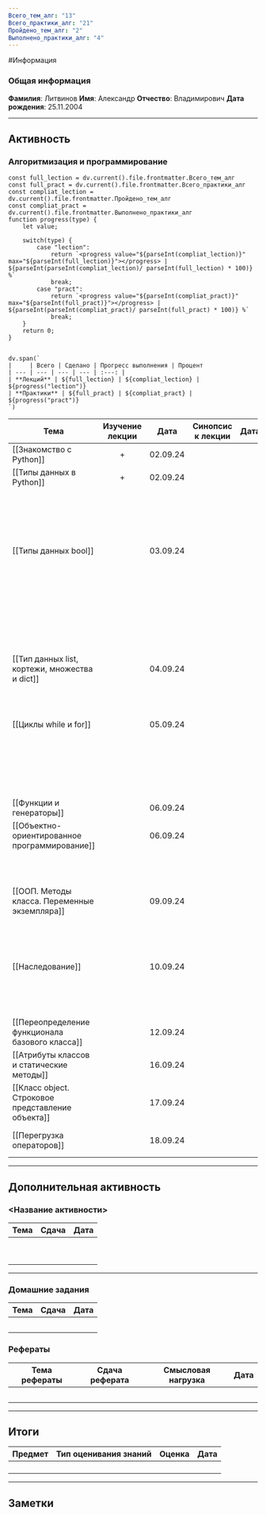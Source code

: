 ```yaml
---
Всего_тем_алг: "13"
Всего_практики_алг: "21"
Пройдено_тем_алг: "2"
Выполнено_практики_алг: "4"
---
```

#Информация
### Общая информация

**Фамилия**: Литвинов
**Имя**: Александр
**Отчество**: Владимирович
**Дата рождения**: 25.11.2004

---
## Активность
### Алгоритмизация и программирование

```dataviewjs
const full_lection = dv.current().file.frontmatter.Всего_тем_алг
const full_pract = dv.current().file.frontmatter.Всего_практики_алг
const compliat_lection = dv.current().file.frontmatter.Пройдено_тем_алг
const compliat_pract = dv.current().file.frontmatter.Выполнено_практики_алг
function progress(type) {
    let value;
    
    switch(type) {
        case "lection": 
			return `<progress value="${parseInt(compliat_lection)}" max="${parseInt(full_lection)}"></progress> | ${parseInt(parseInt(compliat_lection)/ parseInt(full_lection) * 100)} %`
            break;
        case "pract":
			return `<progress value="${parseInt(compliat_pract)}" max="${parseInt(full_pract)}"></progress> | ${parseInt(parseInt(compliat_pract)/ parseInt(full_pract) * 100)} %`
            break;
    }
    return 0;
}


dv.span(`
|     | Всего | Сделано | Прогресс выполнения | Процент 
| --- | --- | --- | --- | :---: |
| **Лекций** | ${full_lection} | ${compliat_lection} | ${progress("lection")}
| **Практики** | ${full_pract} | ${compliat_pract} | ${progress("pract")}
`)
```

| Тема                                              | Изучение лекции | Дата     | Синопсис к лекции | Дата |                            Практика                            | Дата     |
| ------------------------------------------------- | :-------------: | -------- | :---------------: | ---- | :------------------------------------------------------------: | -------- |
| [[Знакомство с Python]]                           |        +        | 02.09.24 |                   |      |                    [[Задание. Калькулятор]]                    | 03.09.24 |
| [[Типы данных в Python]]                          |        +        | 02.09.24 |                   |      |                   [[Задание. Запись строк]]                    | 03.09.24 |
|                                                   |                 |          |                   |      |                   [[Задание. Вывод строки]]                    | 03.09.24 |
|                                                   |                 |          |                   |      |                [[Задание. Работа со строками]]                 | 03.09.24 |
| [[Типы данных bool]]                              |                 | 03.09.24 |                   |      |              [[Задание. Условная конструкция if]]              |          |
|                                                   |                 |          |                   |      | [[Задание. Условная конструкция if с дополнительными блоками]] |          |
|                                                   |                 |          |                   |      |                [[Задание. Тернарные операторы]]                |          |
| [[Тип данных list, кортежи, множества и dict]]    |                 | 04.09.24 |                   |      |                   [[Задание. Методы списка]]                   |          |
|                                                   |                 |          |                   |      |                      [[Задание. Словари]]                      |          |
| [[Циклы while и for]]                             |                 | 05.09.24 |                   |      |                [[Задание. Квадрат целых чисел]]                |          |
|                                                   |                 |          |                   |      |                     [[Задание. Цикл for]]                      |          |
|                                                   |                 |          |                   |      |               [[Задание. Сумма квадратов чисел]]               |          |
| [[Функции и генераторы]]                          |                 | 06.09.24 |                   |      |                  [[Задание. Первая функция]]                   |          |
| [[Объектно-ориентированное программирование]]     |                 | 06.09.24 |                   |      |              [[Задание. Создание первого класса]]              |          |
|                                                   |                 |          |                   |      |                [[Задание. Создание класса ООП]]                |          |
| [[ООП. Методы класса. Переменные экземпляра]]     |                 | 09.09.24 |                   |      |             [[Задание. Улучшение первого класса]]              |          |
|                                                   |                 |          |                   |      |                 [[Задание. Интернет-магазин]]                  |          |
| [[Наследование]]                                  |                 | 10.09.24 |                   |      |                [[Задание. Наследование класса]]                |          |
|                                                   |                 |          |                   |      |            [[Задание. Множественное наследование]]             |          |
| [[Переопределение функционала базового класса]]   |                 | 12.09.24 |                   |      |              [[Задание. Переопределение класса]]               |          |
| [[Атрибуты классов и статические методы]]         |                 | 16.09.24 |                   |      |                                                                |          |
| [[Класс object. Строковое представление объекта]] |                 | 17.09.24 |                   |      |                                                                |          |
| [[Перегрузка операторов]]                         |                 | 18.09.24 |                   |      |               [[Задание. Перегрузка операторов]]               |          |

---
## Дополнительная активность

### <Название активности>

| Тема | Сдача | Дата |
| ---- | :---: | :--: |
|      |       |      |
|      |       |      |
|      |       |      |
|      |       |      |
|      |       |      |
|      |       |      |
|      |       |      |
|      |       |      |
|      |       |      |

---
### Домашние задания 

| Тема | Сдача | Дата |
| ---- | :---: | ---- |
|      |       |      |
|      |       |      |
|      |       |      |
|      |       |      |
|      |       |      |

### Рефераты

| Тема рефераты | Сдача реферата | Смысловая нагрузка | Дата |
| ------------- | :------------: | :----------------: | :--: |
|               |                |                    |      |
|               |                |                    |      |
|               |                |                    |      |
|               |                |                    |      |
|               |                |                    |      |

---
## Итоги

| Предмет | Тип оценивания знаний | Оценка | Дата |
| ------- | :-------------------: | :----: | :--: |
|         |                       |        |      |
|         |                       |        |      |
|         |                       |        |      |
|         |                       |        |      |

---
## Заметки